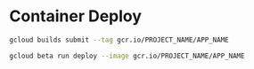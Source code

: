 # Container Deploy
```bash
gcloud builds submit --tag gcr.io/PROJECT_NAME/APP_NAME
```

```bash
gcloud beta run deploy --image gcr.io/PROJECT_NAME/APP_NAME
```